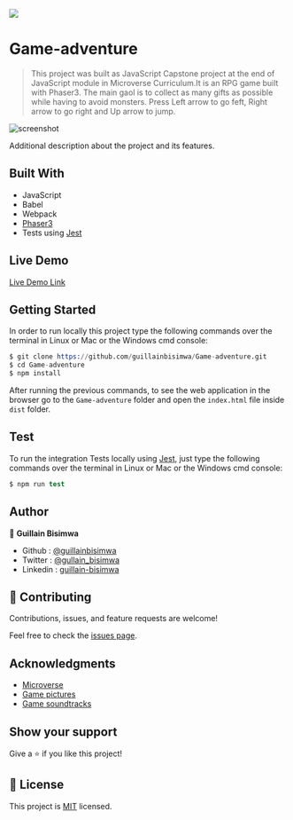 ![](https://img.shields.io/badge/Microverse-blueviolet)

# Game-adventure

> This project was built as JavaScript Capstone project at the end of JavaScript module in Microverse Curriculum.It is an RPG game built with Phaser3. The main gaol is to collect as many gifts as possible while having to avoid monsters. Press Left arrow to go feft, Right arrow to go right and Up arrow to jump.

![screenshot](https://github.com/guillainbisimwa/Game-adventure/blob/design/src/img/game.gif)

Additional description about the project and its features.

## Built With

- JavaScript
- Babel
- Webpack
- [Phaser3](http://phaser.io/)
- Tests using [Jest](https://jestjs.io/)

## Live Demo

[Live Demo Link](http://gbisimwa.me/Game-adventure/)

## Getting Started

In order to run locally this project type the following commands over the terminal in Linux or Mac or the Windows cmd console:

```s
$ git clone https://github.com/guillainbisimwa/Game-adventure.git
$ cd Game-adventure
$ npm install

```

After running the previous commands, to see the web application in the browser go to the `Game-adventure` folder and open the `index.html` file inside `dist` folder.

## Test

To run the integration Tests locally using [Jest](https://jestjs.io/), just type the following commands over the terminal in Linux or Mac or the Windows cmd console:

```s
$ npm run test

```

## Author

👤 **Guillain Bisimwa**

- Github : [@guillainbisimwa](https://github.com/guillainbisimwa)
- Twitter : [@gullain_bisimwa](https://twitter.com/gullain_bisimwa)
- Linkedin : [guillain-bisimwa](https://www.linkedin.com/in/guillain-bisimwa-8a8b7a7b/)

## 🤝 Contributing

Contributions, issues, and feature requests are welcome!

Feel free to check the [issues page](https://github.com/guillainbisimwa/Game-adventure/issues).

## Acknowledgments

- [Microverse](https://www.microverse.org/)
- [Game pictures](https://craftpix.net/)
- [Game soundtracks](https://downloads.khinsider.com/)

## Show your support

Give a ⭐️ if you like this project!

## 📝 License

This project is [MIT](lic.url) licensed.
